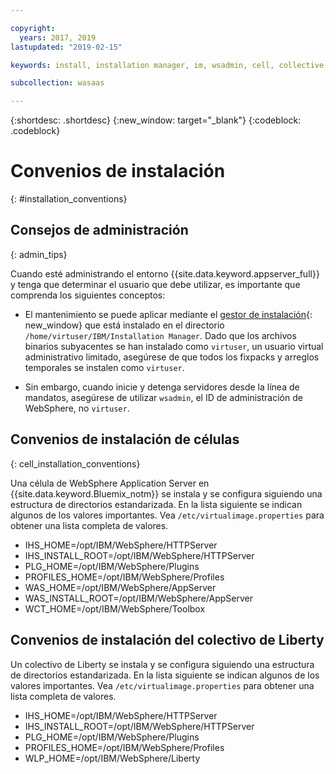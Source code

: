 ```yaml
---

copyright:
  years: 2017, 2019
lastupdated: "2019-02-15"

keywords: install, installation manager, im, wsadmin, cell, collective, websphere, liberty, virtual image

subcollection: wasaas

---
```


{:shortdesc: .shortdesc}
{:new_window: target="_blank"}
{:codeblock: .codeblock}

# Convenios de instalación
{: #installation_conventions}

## Consejos de administración
{: admin_tips}

Cuando esté administrando el entorno {{site.data.keyword.appserver_full}} y tenga que determinar el usuario que debe utilizar, es importante que comprenda los siguientes conceptos:

 * El mantenimiento se puede aplicar mediante el [gestor de instalación](http://www.ibm.com/support/knowledgecenter/SSDV2W_1.8.5/){: new_window} que está instalado en el directorio `/home/virtuser/IBM/Installation Manager`. Dado que los archivos binarios subyacentes se han instalado como `virtuser`, un usuario virtual administrativo limitado, asegúrese de que todos los fixpacks y arreglos temporales se instalen como `virtuser`.

 * Sin embargo, cuando inicie y detenga servidores desde la línea de mandatos, asegúrese de utilizar `wsadmin`, el ID de administración de WebSphere, no `virtuser`.

## Convenios de instalación de células
{: cell_installation_conventions}

Una célula de WebSphere Application Server en {{site.data.keyword.Bluemix_notm}} se instala y se configura siguiendo una estructura de directorios estandarizada. En la lista siguiente se indican algunos de los valores importantes.  Vea `/etc/virtualimage.properties` para obtener una lista completa de valores.

* IHS_HOME=/opt/IBM/WebSphere/HTTPServer
* IHS_INSTALL_ROOT=/opt/IBM/WebSphere/HTTPServer
* PLG_HOME=/opt/IBM/WebSphere/Plugins
* PROFILES_HOME=/opt/IBM/WebSphere/Profiles
* WAS_HOME=/opt/IBM/WebSphere/AppServer
* WAS_INSTALL_ROOT=/opt/IBM/WebSphere/AppServer
* WCT_HOME=/opt/IBM/WebSphere/Toolbox

## Convenios de instalación del colectivo de Liberty

Un colectivo de Liberty se instala y se configura siguiendo una estructura de directorios estandarizada. En la lista siguiente se indican algunos de los valores importantes.  Vea `/etc/virtualimage.properties` para obtener una lista completa de valores.

* IHS_HOME=/opt/IBM/WebSphere/HTTPServer
* IHS_INSTALL_ROOT=/opt/IBM/WebSphere/HTTPServer
* PLG_HOME=/opt/IBM/WebSphere/Plugins
* PROFILES_HOME=/opt/IBM/WebSphere/Profiles
* WLP_HOME=/opt/IBM/WebSphere/Liberty
